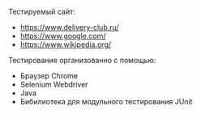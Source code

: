 Тестируемый сайт:
- https://www.delivery-club.ru/
- https://www.google.com/
- https://www.wikipedia.org/


Тестирование организованно с помощью:
- Браузер Chrome
- Selenium Webdriver 
- Java 
- Бибилиотека для модульного тестирования JUnit

